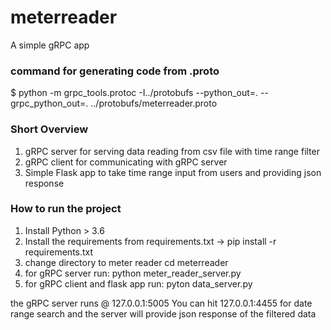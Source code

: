 # meterreader
A simple gRPC app

### command for generating code from .proto
$ python -m grpc_tools.protoc -I../protobufs --python_out=. --grpc_python_out=. ../protobufs/meterreader.proto


### Short Overview
1. gRPC server for serving data reading from csv file with time range filter
2. gRPC client for communicating with gRPC server
3. Simple Flask app to take time range input from users and providing json response


### How to run the project

1. Install Python > 3.6
2. Install the requirements from requirements.txt -> pip install -r requirements.txt
3. change directory to meter reader cd meterreader
4. for gRPC server run: python meter_reader_server.py
5. for gRPC client and flask app run: pyton data_server.py

the gRPC server runs @ 127.0.0.1:5005
You can hit 127.0.0.1:4455 for date range search and the server will provide
 json response of the filtered data

